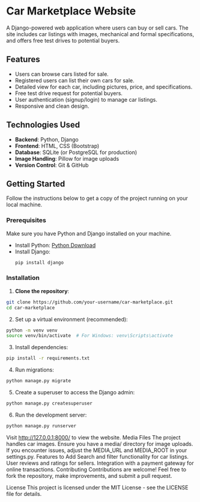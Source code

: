 # Car Marketplace Website

A Django-powered web application where users can buy or sell cars. The site includes car listings with images, mechanical and formal specifications, and offers free test drives to potential buyers.

## Features

- Users can browse cars listed for sale.
- Registered users can list their own cars for sale.
- Detailed view for each car, including pictures, price, and specifications.
- Free test drive request for potential buyers.
- User authentication (signup/login) to manage car listings.
- Responsive and clean design.

## Technologies Used

- **Backend**: Python, Django
- **Frontend**: HTML, CSS (Bootstrap)
- **Database**: SQLite (or PostgreSQL for production)
- **Image Handling**: Pillow for image uploads
- **Version Control**: Git & GitHub

## Getting Started

Follow the instructions below to get a copy of the project running on your local machine.

### Prerequisites

Make sure you have Python and Django installed on your machine.

- Install Python: [Python Download](https://www.python.org/downloads/)
- Install Django:
    ```bash
    pip install django
    ```

### Installation

1. **Clone the repository**:
```bash
git clone https://github.com/your-username/car-marketplace.git
cd car-marketplace
```

2. Set up a virtual environment (recommended):

```bash
python -m venv venv
source venv/bin/activate  # For Windows: venv\Scripts\activate
```

3. Install dependencies:

```bash
pip install -r requirements.txt
```

4. Run migrations:

```bash
python manage.py migrate
```

5. Create a superuser to access the Django admin:
```bash
python manage.py createsuperuser
```

6. Run the development server:

```bash
python manage.py runserver
```
Visit http://127.0.0.1:8000/ to view the website.
Media Files
The project handles car images. Ensure you have a media/ directory for image uploads. If you encounter issues, adjust the MEDIA_URL and MEDIA_ROOT in your settings.py.
Features to Add
Search and filter functionality for car listings.
User reviews and ratings for sellers.
Integration with a payment gateway for online transactions.
Contributing
Contributions are welcome! Feel free to fork the repository, make improvements, and submit a pull request.

License
This project is licensed under the MIT License - see the LICENSE file for details.

